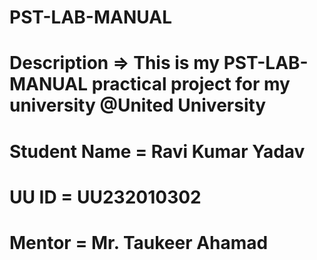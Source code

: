 # PST-LAB-MANUAL
# Description => This is my PST-LAB-MANUAL practical project for my university @United University 
# Student Name = Ravi Kumar Yadav 
# UU ID = UU232010302
# Mentor =  Mr. Taukeer Ahamad 

